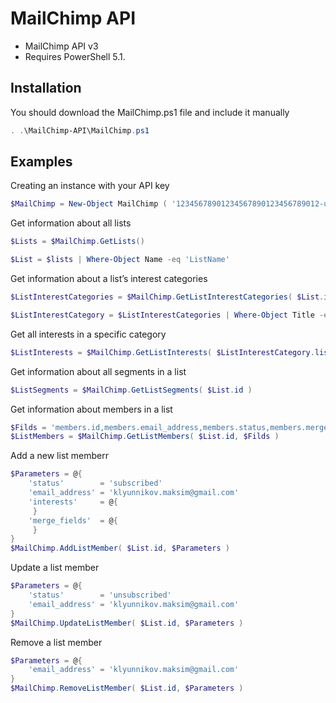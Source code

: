 # MailChimp API
- MailChimp API v3
- Requires PowerShell 5.1.
## Installation
You should download the MailChimp.ps1 file and include it manually
```powershell
. .\MailChimp-API\MailChimp.ps1
```
## Examples
Creating an instance with your API key
```powershell
$MailChimp = New-Object MailChimp ( '12345678901234567890123456789012-usXX', $null )
```
Get information about all lists
```powershell
$Lists = $MailChimp.GetLists()
```
```powershell
$List = $lists | Where-Object Name -eq 'ListName'
```
Get information about a list’s interest categories
```powershell
$ListInterestCategories = $MailChimp.GetListInterestCategories( $List.id )
```
```powershell
$ListInterestCategory = $ListInterestCategories | Where-Object Title -eq 'GroupsTitle'
```
Get all interests in a specific category
```powershell
$ListInterests = $MailChimp.GetListInterests( $ListInterestCategory.list_id, $ListInterestCategory.id )
```
Get information about all segments in a list
```powershell
$ListSegments = $MailChimp.GetListSegments( $List.id )
```
Get information about members in a list
```powershell
$Filds = 'members.id,members.email_address,members.status,members.merge_fields,members.interests'
$ListMembers = $MailChimp.GetListMembers( $List.id, $Filds )
```
Add a new list memberr
```powershell
$Parameters = @{
    'status'        = 'subscribed'
    'email_address' = 'klyunnikov.maksim@gmail.com'
    'interests'     = @{
     }
    'merge_fields'  = @{
     }
}
$MailChimp.AddListMember( $List.id, $Parameters )
```
Update a list member
```powershell
$Parameters = @{
    'status'        = 'unsubscribed'
    'email_address' = 'klyunnikov.maksim@gmail.com'
}
$MailChimp.UpdateListMember( $List.id, $Parameters )
```
Remove a list member
```powershell
$Parameters = @{
    'email_address' = 'klyunnikov.maksim@gmail.com'
}
$MailChimp.RemoveListMember( $List.id, $Parameters )
```




